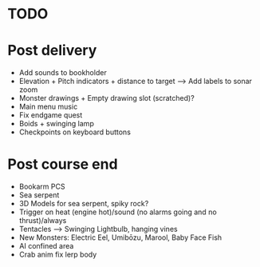 
# TODO


# Post delivery
- Add sounds to bookholder
- Elevation + Pitch indicators + distance to target --> Add labels to sonar zoom
- Monster drawings + Empty drawing slot (scratched)?
- Main menu music
- Fix endgame quest
- Boids + swinging lamp
- Checkpoints on keyboard buttons

# Post course end
- Bookarm PCS
- Sea serpent
- 3D Models for sea serpent, spiky rock?
- Trigger on heat (engine hot)/sound (no alarms going and no thrust)/always
- Tentacles --> Swinging Lightbulb, hanging vines
- New Monsters: Electric Eel, Umibōzu, Marool, Baby Face Fish
- AI confined area
- Crab anim fix lerp body

